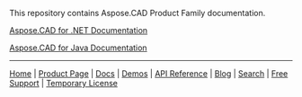 This repository contains Aspose.CAD Product Family documentation.

[Aspose.CAD for .NET Documentation](net)

[Aspose.CAD for Java Documentation](java)

------------
[Home](https://www.aspose.com/) | [Product Page](https://products.aspose.com/cad/) | [Docs](https://docs.aspose.com/cad/) | [Demos](https://products.aspose.app/cad/family) | [API Reference](https://apireference.aspose.com/cad/net) | [Blog](https://blog.aspose.com/category/cad/) | [Search](https://search.aspose.com/) | [Free Support](https://forum.aspose.com/c/cad) |  [Temporary License](https://purchase.aspose.com/temporary-license)

